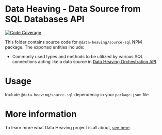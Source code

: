 # Data Heaving - Data Source from SQL Databases API
[![Code Coverage](https://codecov.io/gh/DataHeaving/source-sql/branch/develop/graph/badge.svg?flag=api)](https://codecov.io/gh/DataHeaving/source-sql)

This folder contains source code for `@data-heaving/source-sql` NPM package.
The exported entities include:
- Commonly used types and methods to be utilized by various SQL connections acting like a data source in [Data Heaving Orchestration API](https://github.com/DataHeaving/orchestration/pipelines).

# Usage
Include `@data-heaving/source-sql` dependency in your `package.json` file.

# More information
To learn more what Data Heaving project is all about, [see here](https://github.com/DataHeaving/orchestration).